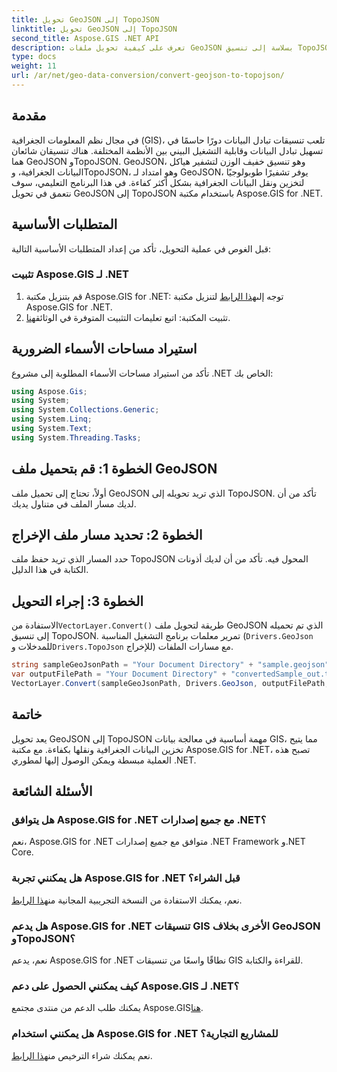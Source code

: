 ```yaml
---
title: تحويل GeoJSON إلى TopoJSON
linktitle: تحويل GeoJSON إلى TopoJSON
second_title: Aspose.GIS .NET API
description: تعرف على كيفية تحويل ملفات GeoJSON بسلاسة إلى تنسيق TopoJSON باستخدام Aspose.GIS for .NET Library. تعزيز كفاءة معالجة بيانات نظم المعلومات الجغرافية لديك.
type: docs
weight: 11
url: /ar/net/geo-data-conversion/convert-geojson-to-topojson/
---
```

## مقدمة
في مجال نظم المعلومات الجغرافية (GIS)، تلعب تنسيقات تبادل البيانات دورًا حاسمًا في تسهيل تبادل البيانات وقابلية التشغيل البيني بين الأنظمة المختلفة. هناك تنسيقان شائعان هما GeoJSON وTopoJSON. GeoJSON، وهو تنسيق خفيف الوزن لتشفير هياكل البيانات الجغرافية، وTopoJSON، وهو امتداد لـ GeoJSON، يوفر تشفيرًا طوبولوجيًا لتخزين ونقل البيانات الجغرافية بشكل أكثر كفاءة. في هذا البرنامج التعليمي، سوف نتعمق في تحويل GeoJSON إلى TopoJSON باستخدام مكتبة Aspose.GIS for .NET.
## المتطلبات الأساسية
قبل الغوص في عملية التحويل، تأكد من إعداد المتطلبات الأساسية التالية:
### تثبيت Aspose.GIS لـ .NET
1.  قم بتنزيل مكتبة Aspose.GIS for .NET: توجه إلى[هذا الرابط](https://releases.aspose.com/gis/net/) لتنزيل مكتبة Aspose.GIS for .NET.
2.  تثبيت المكتبة: اتبع تعليمات التثبيت المتوفرة في الوثائق[هنا](https://reference.aspose.com/gis/net/).

## استيراد مساحات الأسماء الضرورية
تأكد من استيراد مساحات الأسماء المطلوبة إلى مشروع .NET الخاص بك:
```csharp
using Aspose.Gis;
using System;
using System.Collections.Generic;
using System.Linq;
using System.Text;
using System.Threading.Tasks;
```

## الخطوة 1: قم بتحميل ملف GeoJSON
أولاً، تحتاج إلى تحميل ملف GeoJSON الذي تريد تحويله إلى TopoJSON. تأكد من أن لديك مسار الملف في متناول يديك.
## الخطوة 2: تحديد مسار ملف الإخراج
حدد المسار الذي تريد حفظ ملف TopoJSON المحول فيه. تأكد من أن لديك أذونات الكتابة في هذا الدليل.
## الخطوة 3: إجراء التحويل
 الاستفادة من`VectorLayer.Convert()` طريقة لتحويل ملف GeoJSON الذي تم تحميله إلى تنسيق TopoJSON. تمرير معلمات برنامج التشغيل المناسبة (`Drivers.GeoJson` للمدخلات و`Drivers.TopoJson` للإخراج) مع مسارات الملفات.
```csharp
string sampleGeoJsonPath = "Your Document Directory" + "sample.geojson";
var outputFilePath = "Your Document Directory" + "convertedSample_out.topojson";
VectorLayer.Convert(sampleGeoJsonPath, Drivers.GeoJson, outputFilePath, Drivers.TopoJson);
```

## خاتمة
يعد تحويل GeoJSON إلى TopoJSON مهمة أساسية في معالجة بيانات GIS، مما يتيح تخزين البيانات الجغرافية ونقلها بكفاءة. مع مكتبة Aspose.GIS for .NET، تصبح هذه العملية مبسطة ويمكن الوصول إليها لمطوري .NET.
## الأسئلة الشائعة
### هل يتوافق Aspose.GIS for .NET مع جميع إصدارات .NET؟
نعم، Aspose.GIS for .NET متوافق مع جميع إصدارات .NET Framework و.NET Core.
### هل يمكنني تجربة Aspose.GIS for .NET قبل الشراء؟
 نعم، يمكنك الاستفادة من النسخة التجريبية المجانية من[هذا الرابط](https://releases.aspose.com/).
### هل يدعم Aspose.GIS for .NET تنسيقات GIS الأخرى بخلاف GeoJSON وTopoJSON؟
نعم، يدعم Aspose.GIS for .NET نطاقًا واسعًا من تنسيقات GIS للقراءة والكتابة.
### كيف يمكنني الحصول على دعم Aspose.GIS لـ .NET؟
 يمكنك طلب الدعم من منتدى مجتمع Aspose.GIS[هنا](https://forum.aspose.com/c/gis/33).
### هل يمكنني استخدام Aspose.GIS for .NET للمشاريع التجارية؟
 نعم يمكنك شراء الترخيص من[هذا الرابط](https://purchase.aspose.com/buy).
